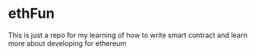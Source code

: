 # ethFun
This is just a repo for my learning of how to write smart contract and learn more about developing for ethereum 
